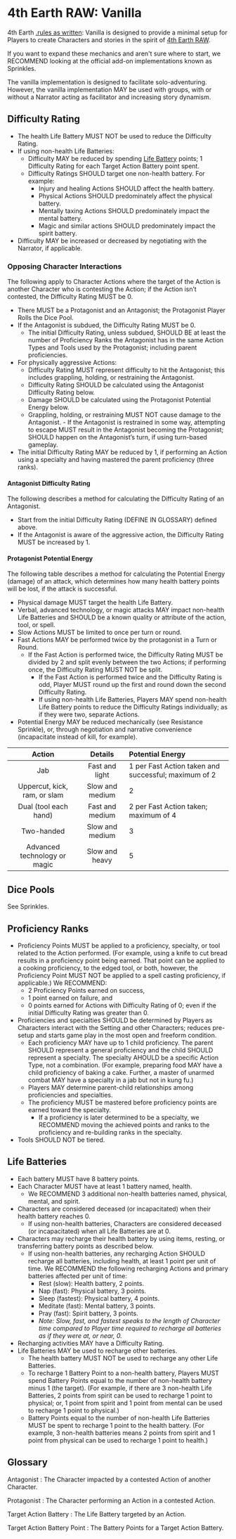 # 4th Earth RAW: Vanilla

4th Earth [.rules as written](RAW): Vanilla is designed to provide a minimal setup for Players to create Characters and stories in the spirit of [4th Earth RAW](/).

If you want to expand these mechanics and aren't sure where to start, we RECOMMEND looking at the official add-on implementations known as Sprinkles.

The vanilla implementation is designed to facilitate solo-adventuring. However, the vanilla implementation MAY be used with groups, with or without a Narrator acting as facilitator and increasing story dynamism.

## Difficulty Rating

- The health Life Battery MUST NOT be used to reduce the Difficulty Rating.
- If using non-health Life Batteries:
    - Difficulty MAY be reduced by spending [Life Battery](#life-batteries) points; 1 Difficulty Rating for each Target Action Battery point spent.
    - Difficulty Ratings SHOULD target one non-health battery. For example:
	    - Injury and healing Actions SHOULD affect the health battery.
	    - Physical Actions SHOULD predominately affect the physical battery.
	    - Mentally taxing Actions SHOULD predominately impact the mental battery.
	    - Magic and similar actions SHOULD predominately impact the spirit battery.
- Difficulty MAY be increased or decreased by negotiating with the Narrator, if applicable.

### Opposing Character Interactions

The following apply to Character Actions where the target of the Action is another Character who is contesting the Action; if the Action isn’t contested, the Difficulty Rating MUST be 0.

- There MUST be a Protagonist and an Antagonist; the Protagonist Player Rolls the Dice Pool.
- If the Antagonist is subdued, the Difficulty Rating MUST be 0.
    - The initial Difficulty Rating, unless subdued, SHOULD BE at least the number of Proficiency Ranks the Antagonist has in the same Action Types and Tools used by the Protagonist; including parent proficiencies.
- For physically aggressive Actions:
	- Difficulty Rating MUST represent difficulty to hit the Antagonist; this includes grappling, holding, or restraining the Antagonist.
	- Difficulty Rating SHOULD be calculated using the Antagonist Difficulty Rating below.
	- Damage SHOULD be calculated using the Protagonist Potential Energy below.
	- Grappling, holding, or restraining MUST NOT cause damage to the Antagonist.
			- If the Antagonist is restrained in some way, attempting to escape MUST result in the Antagonist becoming the Protagonist; SHOULD happen on the Antagonist’s turn, if using turn-based gameplay.
- The initial Difficulty Rating MAY be reduced by 1, if performing an Action using a specialty and having mastered the parent proficiency (three ranks).

#### Antagonist Difficulty Rating

The following describes a method for calculating the Difficulty Rating of an Antagonist.

- Start from the initial Difficulty Rating (DEFINE IN GLOSSARY) defined above.
- If the Antagonist is aware of the aggressive action, the Difficulty Rating MUST be increased by 1.

#### Protagonist Potential Energy

The following table describes a method for calculating the Potential Energy (damage) of an attack, which determines how many health battery points will be lost, if the attack is successful.

- Physical damage MUST target the health Life Battery.
- Verbal, advanced technology, or magic attacks MAY impact non-health Life Batteries and SHOULD be a known quality or attribute of the action, tool, or spell.
- Slow Actions MUST be limited to once per turn or round.
- Fast Actions MAY be performed twice by the protagonist in a Turn or Round.
	- If the Fast Action is performed twice, the Difficulty Rating MUST be divided by 2 and split evenly between the two Actions; if performing once, the Difficulty Rating MUST NOT be split.
		- If the Fast Action is performed twice and the Difficulty Rating is odd, Player MUST round up the first and round down the second Difficulty Rating.
		- If using non-health Life Batteries, Players MAY spend non-health Life Battery points to reduce the Difficulty Ratings individually; as if they were two, separate Actions.
- Potential Energy MAY be reduced mechanically (see Resistance Sprinkle), or, through negotiation and narrative convenience (incapacitate instead of kill, for example).

|Action                       |Details         |Potential Energy                                     |
|:---------------------------:|:--------------:|:----------------------------------------------------|
|Jab                          |Fast and light  |1 per Fast Action taken and successful; maximum of 2 |
|Uppercut, kick, ram, or slam |Slow and medium |2                                                    |
|Dual (tool each hand)        |Fast and medium |2 per Fast Action taken; maximum of 4                |
|Two-handed                   |Slow and medium |3                                                    |
|Advanced technology or magic |Slow and heavy  |5                                                    |


## Dice Pools

See Sprinkles.

## Proficiency Ranks

- Proficiency Points MUST be applied to a proficiency, specialty, or tool related to the Action performed. (For example, using a knife to cut bread results in a proficiency point being earned. That point can be applied to a cooking proficiency, to the edged tool, or both, however, the Proficiency Point MUST NOT be applied to a spell casting proficiency, if applicable.) We RECOMMEND:
	- 2 Proficiency Points earned on success,
	- 1 point earned on failure, and
	- 0 points earned for Actions with Difficulty Rating of 0; even if the initial Difficulty Rating was greater than 0.
- Proficiencies and specialties SHOULD be determined by Players as Characters interact with the Setting and other Characters; reduces pre-setup and starts game play in the most open and freeform condition.
	- Each proficiency MAY have up to 1 child proficiency. The parent SHOULD represent a general proficiency and the child SHOULD represent a specialty. The specialty AHOULD be a specific Action Type, not a combination. (For example, preparing food MAY have a child proficiency of baking a cake. Further, a master of unarmed combat MAY have a specialty in a jab but not in kung fu.)
	- Players MAY determine parent-child relationships among proficiencies and specialties.
	- The proficiency MUST be mastered before proficiency points are earned toward the specialty.
		- If a proficiency is later determined to be a specialty, we RECOMMEND moving the achieved points and ranks to the proficiency and re-building ranks in the specialty.
- Tools SHOULD NOT be tiered.

## Life Batteries

- Each battery MUST have 8 battery points.
- Each Character MUST have at least 1 battery named, health.
	- We RECOMMEND 3 additional non-health batteries named, physical, mental, and spirit.
- Characters are considered deceased (or incapacitated) when their health battery reaches 0.
	- If using non-health batteries, Characters are considered deceased (or incapacitated) when all Life Batteries are at 0.
- Characters may recharge their health battery by using items, resting, or transferring battery points as described below.
	- If using non-health batteries, any recharging Action SHOULD recharge all batteries, including health, at least 1 point per unit of time. We RECOMMEND the following recharging Actions and primary batteries affected per unit of time:
	   - Rest (slow): Health battery, 2 points.
	   - Nap (fast): Physical battery, 3 points.
	   - Sleep (fastest): Physical battery, 4 points.
	   - Meditate (fast): Mental battery, 3 points.
	   - Pray (fast): Spirit battery, 3 points.
	   - *Note: Slow, fast, and fastest speaks to the length of Character time compared to Player time required to recharge all batteries as if they were at, or near, 0.*
- Recharging activities MAY have a Difficulty Rating.
- Life Batteries MAY be used to recharge other batteries.
	- The health battery MUST NOT be used to recharge any other Life Batteries.
	- To recharge 1 Battery Point to a non-health battery, Players MUST spend Battery Points equal to the number of non-health battery minus 1 (the target). (For example, if there are 3 non-health Life Batteries, 2 points from spirit can be used to recharge 1 point to physical; or, 1 point from spirit and 1 point from mental can be used to recharge 1 point to physical.)
	- Battery Points equal to the number of non-health Life Batteries MUST be spent to recharge 1 point to the health battery. (For example, 3 non-health batteries means 2 points from spirit and 1 point from physical can be used to recharge 1 point to health.)

## Glossary

Antagonist
:    The Character impacted by a contested Action of another Character.

Protagonist
:    The Character performing an Action in a contested Action.

Target Action Battery
:    The Life Battery targeted by an Action.

Target Action Battery Point
:    The Battery Points for a Target Action Battery.
